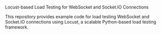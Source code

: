 Locust-based Load Testing for WebSocket and Socket.IO Connections

This repository provides example code for load testing WebSocket and Socket.IO connections using Locust, a scalable Python-based load testing framework.
